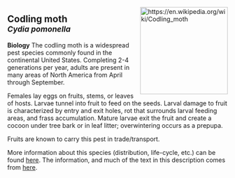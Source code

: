 <img 
title="https://en.wikipedia.org/wiki/Codling_moth"
src="https://upload.wikimedia.org/wikipedia/commons/8/85/Cydia_pomonella_male_dorsal.jpg" 
height="200"
class="center"
align="right">

## Codling moth <br><sup>*Cydia pomonella*</sup>

**Biology** 
The codling moth is a widespread pest species commonly found in the continental United States. Completing 2-4 generations per year, adults are present in many areas of North America from April through September.

Females lay eggs on fruits, stems, or leaves of hosts. Larvae tunnel into fruit to feed on the seeds. Larval damage to fruit is characterized by entry and exit holes, rot that surrounds larval feeding areas, and frass accumulation. Mature larvae exit the fruit and create a cocoon under tree bark or in leaf litter; overwintering occurs as a prepupa.

Fruits are known to carry this pest in trade/transport.

More information about this species (distribution, life-cycle, etc.) can be found [here](https://www.cabi.org/isc/datasheet/11396). The information, and much of the text in this description comes from [here](https://idtools.org/id/leps/tortai/Cydia_pomonella.htm).
<!--stackedit_data:
eyJoaXN0b3J5IjpbMTc1MTg0MzkyMCwxMDg2NDc0MjMwLC0xND
EyMjY4MTk3LC0yMTE0OTMxMTYyLDU0NTAyOTM4Ml19
-->